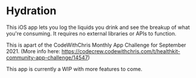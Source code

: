 # Hydration

This iOS app lets you log the liquids you drink and see the breakup of what you're consuming. It requires no external libraries or APIs to function.

This is apart of the CodeWithChris Monthly App Challenge for September 2021.
(More info here: https://codecrew.codewithchris.com/t/healthkit-community-app-challenge/14547)

This app is currently a WIP with more features to come.
